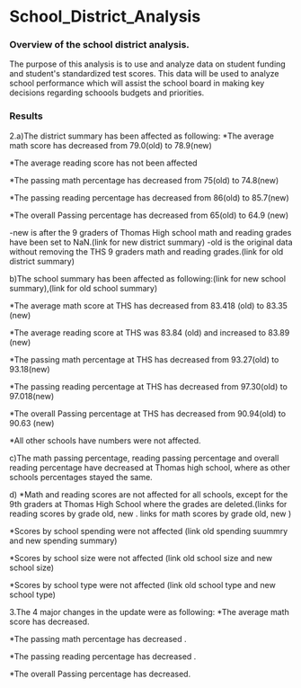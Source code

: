 # School_District_Analysis
### Overview of the school district analysis.
The purpose of this analysis is to use and analyze data on student funding and student's standardized test scores. This data will be used to analyze school performance which will assist the school board in making key decisions regarding schoools budgets and priorities. 


### Results
2.a)The district summary has been affected as following:
*The average math score has decreased from 79.0(old) to 78.9(new)

*The average reading score has not been affected

*The passing math percentage has decreased from 75(old) to 74.8(new)

*The passing reading percentage has decreased from 86(old) to 85.7(new)

*The overall Passing percentage has decreased from 65(old) to 64.9 (new)

-new is after the 9 graders of Thomas High school math and reading grades have been set to NaN.(link for new district summary)
-old is the original data without removing the THS 9 graders math and reading grades.(link for old district summary)

b)The school summary has been affected as following:(link for new school summary),(link for old school summary)

*The average math score at THS has decreased from 83.418 (old) to 83.35 (new)

*The average reading score at THS was 83.84 (old) and increased to 83.89 (new)

*The passing math percentage at THS has decreased from 93.27(old) to 93.18(new)

*The passing reading percentage at THS has decreased from 97.30(old) to 97.018(new)

*The overall Passing percentage at THS has decreased from 90.94(old) to 90.63 (new)

*All other schools have numbers were not affected.

c)The math passing percentage, reading passing percentage and overall reading percentage have decreased at Thomas high school, where as other schools percentages stayed the same.


d)
*Math and reading scores are not affected for all schools, except for the 9th graders at Thomas High School where the grades are deleted.(links for reading scores by grade old, new . links for math scores by grade old, new )

*Scores by school spending were not affected (link old spending suummry and new spending summary)

*Scores by school size were not affected (link old school size and new school size)

*Scores by school type were not affected (link old school type and new school type) 

3.The 4 major changes in the update were as following: 
*The average math score has decreased.

*The passing math percentage has decreased .

*The passing reading percentage has decreased .

*The overall Passing percentage has decreased.
